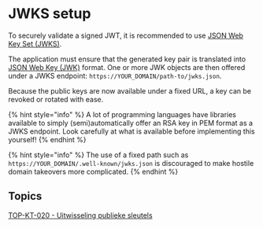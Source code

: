 # JWKS setup

To securely validate a signed JWT, it is recommended to use [JSON Web Key Set (JWKS)](https://auth0.com/docs/secure/tokens/json-web-tokens/json-web-key-sets).

The application must ensure that the generated key pair is translated into [JSON Web Key (JWK)](https://datatracker.ietf.org/doc/html/rfc7517) format. One or more JWK objects are then offered under a JWKS endpoint: `https://YOUR_DOMAIN/path-to/jwks.json`.

Because the public keys are now available under a fixed URL, a key can be revoked or rotated with ease.

{% hint style="info" %}
A lot of programming languages have libraries available to simply (semi)automatically offer an RSA key in PEM format as a JWKS endpoint. Look carefully at what is available before implementing this yourself!
{% endhint %}

{% hint style="info" %}
&#x20;The use of a fixed path such as `https://YOUR_DOMAIN/.well-known/jwks.json` is discouraged to make hostile domain takeovers more complicated.
{% endhint %}

## Topics

[TOP-KT-020 - Uitwisseling publieke sleutels](https://vzvz.atlassian.net/wiki/spaces/KTSA/pages/27126636/TOP-KT-020+-+Uitwisseling+publieke+sleutels)
